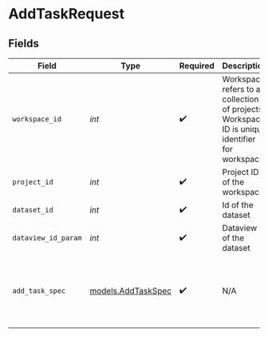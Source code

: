 # AddTaskRequest


## Fields

| Field                                                                                          | Type                                                                                           | Required                                                                                       | Description                                                                                    | Example                                                                                        |
| ---------------------------------------------------------------------------------------------- | ---------------------------------------------------------------------------------------------- | ---------------------------------------------------------------------------------------------- | ---------------------------------------------------------------------------------------------- | ---------------------------------------------------------------------------------------------- |
| `workspace_id`                                                                                 | *int*                                                                                          | :heavy_check_mark:                                                                             | Workspace refers to a collection of projects. Workspace ID is unique identifier for workspace. | 4                                                                                              |
| `project_id`                                                                                   | *int*                                                                                          | :heavy_check_mark:                                                                             | Project ID of the workspace                                                                    | 4                                                                                              |
| `dataset_id`                                                                                   | *int*                                                                                          | :heavy_check_mark:                                                                             | Id of the dataset                                                                              | 121                                                                                            |
| `dataview_id_param`                                                                            | *int*                                                                                          | :heavy_check_mark:                                                                             | Dataview ID of the dataset                                                                     | 4                                                                                              |
| `add_task_spec`                                                                                | [models.AddTaskSpec](../models/addtaskspec.md)                                                 | :heavy_check_mark:                                                                             | N/A                                                                                            | {<br/>"DATAVIEW_ID": 2311,<br/>"SEQUENCE_NUMBER": 13,<br/>"CONDITION": null,<br/>"COPY": {}<br/>} |